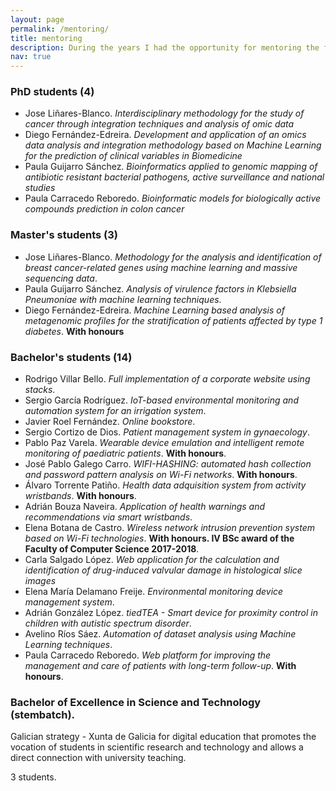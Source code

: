 ```yaml
---
layout: page
permalink: /mentoring/
title: mentoring
description: During the years I had the opportunity for mentoring the following students
nav: true
---
```


### PhD students (4)

* Jose Liñares-Blanco. _Interdisciplinary methodology for the study of cancer through integration techniques and analysis of omic data_
* Diego Fernández-Edreira. _Development and application of an omics data analysis and integration methodology based on Machine Learning for the prediction of clinical variables in Biomedicine_
* Paula Guijarro Sánchez. _Bioinformatics applied to genomic mapping of antibiotic resistant bacterial pathogens, active surveillance and national studies_
* Paula Carracedo Reboredo. _Bioinformatic models for biologically active compounds prediction in colon cancer_

### Master's students (3)

* Jose Liñares-Blanco. _Methodology for the analysis and identification of breast cancer-related genes using machine learning and massive sequencing data_.
* Paula Guijarro Sánchez. _Analysis of virulence factors in Klebsiella Pneumoniae with machine learning techniques_.
* Diego Fernández-Edreira. _Machine Learning based analysis of metagenomic profiles for the stratification of patients affected by type 1 diabetes_. **With honours**

### Bachelor's students (14)

* Rodrigo Villar Bello. _Full implementation of a corporate website using stacks_.
* Sergio García Rodríguez. _IoT-based environmental monitoring and automation system for an irrigation system_.
* Javier Roel Fernández. _Online bookstore_.
* Sergio Cortizo de Dios. _Patient management system in gynaecology_.
* Pablo Paz Varela. _Wearable device emulation and intelligent remote monitoring of paediatric patients_. **With honours**.
* José Pablo Galego Carro. _WIFI-HASHING: automated hash collection and password pattern analysis on Wi-Fi networks_. **With honours**.
* Álvaro Torrente Patiño. _Health data adquisition system from activity wristbands_. **With honours**.
* Adrián Bouza Naveira. _Application of health warnings and recommendations via smart wristbands_.
* Elena Botana de Castro. _Wireless network intrusion prevention system based on Wi-Fi technologies_. **With honours. IV BSc award of the Faculty of Computer Science 2017-2018**.
* Carla Salgado López. _Web application for the calculation and identification of drug-induced valvular damage in histological slice images_
* Elena María Delamano Freije. _Environmental monitoring device management system_.
* Adrián González López. _tiedTEA - Smart device for proximity control in children with autistic spectrum disorder_.
* Avelino Ríos Sáez. _Automation of dataset analysis using Machine Learning techniques_.
* Paula Carracedo Reboredo. _Web platform for improving the management and care of patients with long-term follow-up_. **With honours**.

### Bachelor of Excellence in Science and Technology (stembatch).

Galician strategy - Xunta de Galicia for digital education that promotes the vocation of students in scientific research and technology and allows a direct connection with university teaching.

3 students.
